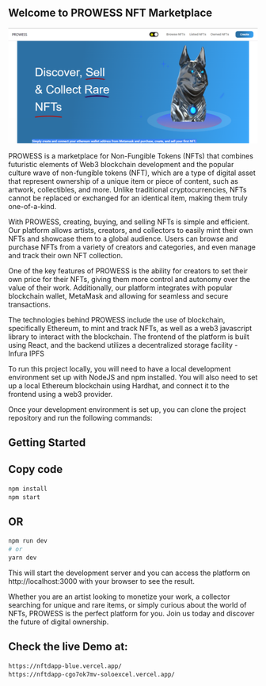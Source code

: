 
## Welcome to PROWESS NFT Marketplace

![App Screenshot](assets/Screenshot.png)


PROWESS is a marketplace for Non-Fungible Tokens (NFTs) that combines futuristic elements of Web3 blockchain development and the popular culture wave of non-fungible tokens (NFT), which are a type of digital asset that represent ownership of a unique item or piece of content, such as artwork, collectibles, and more. Unlike traditional cryptocurrencies, NFTs cannot be replaced or exchanged for an identical item, making them truly one-of-a-kind.

With PROWESS, creating, buying, and selling NFTs is simple and efficient. Our platform allows artists, creators, and collectors to easily mint their own NFTs and showcase them to a global audience. Users can browse and purchase NFTs from a variety of creators and categories, and even manage and track their own NFT collection.

One of the key features of PROWESS is the ability for creators to set their own price for their NFTs, giving them more control and autonomy over the value of their work. Additionally, our platform integrates with popular blockchain wallet, MetaMask and allowing for seamless and secure transactions.

The technologies behind PROWESS include the use of blockchain, specifically Ethereum, to mint and track NFTs, as well as a web3 javascript library to interact with the blockchain. The frontend of the platform is built using React, and the backend utilizes a decentralized storage facility - Infura IPFS

To run this project locally, you will need to have a local development environment set up with NodeJS and npm installed. You will also need to set up a local Ethereum blockchain using Hardhat, and connect it to the frontend using a web3 provider.

Once your development environment is set up, you can clone the project repository and run the following commands:



## Getting Started

## Copy code

```bash 
npm install
npm start

```
## OR 

```bash
npm run dev
# or
yarn dev
```

This will start the development server and you can access the platform on http://localhost:3000 with your browser to see the result.


Whether you are an artist looking to monetize your work, a collector searching for unique and rare items, or simply curious about the world of NFTs, PROWESS is the perfect platform for you. Join us today and discover the future of digital ownership.


## Check the live Demo at:
```bash
https://nftdapp-blue.vercel.app/
https://nftdapp-cgo7ok7mv-soloexcel.vercel.app/
```


